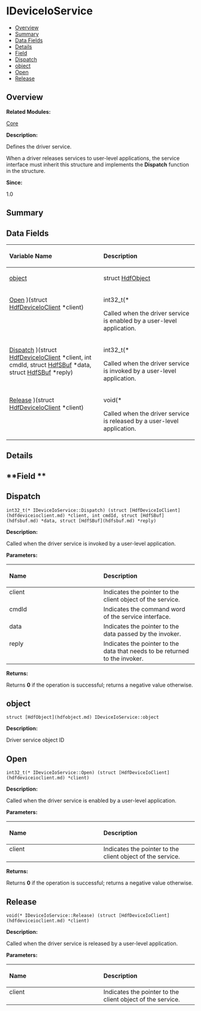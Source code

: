 # IDeviceIoService<a name="EN-US_TOPIC_0000001055198134"></a>

-   [Overview](#section2117197142165632)
-   [Summary](#section98086035165632)
-   [Data Fields](#pub-attribs)
-   [Details](#section1152369888165632)
-   [Field](#section1851010388165632)
-   [Dispatch](#acbd0a5848800672aaa0048b73ab725c8)
-   [object](#ae79da6a452d1b93d09f1a034a4a7c8d2)
-   [Open](#aa655b184dee58c697cd25c9a7367d401)
-   [Release](#a45681535736fb530c71da45a259aa128)

## **Overview**<a name="section2117197142165632"></a>

**Related Modules:**

[Core](core.md)

**Description:**

Defines the driver service. 

When a driver releases services to user-level applications, the service interface must inherit this structure and implements the  **Dispatch**  function in the structure.

**Since:**

1.0

## **Summary**<a name="section98086035165632"></a>

## Data Fields<a name="pub-attribs"></a>

<a name="table1630265638165632"></a>
<table><thead align="left"><tr id="row188983284165632"><th class="cellrowborder" valign="top" width="50%" id="mcps1.1.3.1.1"><p id="p418702276165632"><a name="p418702276165632"></a><a name="p418702276165632"></a>Variable Name</p>
</th>
<th class="cellrowborder" valign="top" width="50%" id="mcps1.1.3.1.2"><p id="p185730751165632"><a name="p185730751165632"></a><a name="p185730751165632"></a>Description</p>
</th>
</tr>
</thead>
<tbody><tr id="row1907371823165632"><td class="cellrowborder" valign="top" width="50%" headers="mcps1.1.3.1.1 "><p id="p1731209789165632"><a name="p1731209789165632"></a><a name="p1731209789165632"></a><a href="ideviceioservice.md#ae79da6a452d1b93d09f1a034a4a7c8d2">object</a></p>
</td>
<td class="cellrowborder" valign="top" width="50%" headers="mcps1.1.3.1.2 "><p id="p174766994165632"><a name="p174766994165632"></a><a name="p174766994165632"></a>struct <a href="hdfobject.md">HdfObject</a> </p>
</td>
</tr>
<tr id="row205659898165632"><td class="cellrowborder" valign="top" width="50%" headers="mcps1.1.3.1.1 "><p id="p977256284165632"><a name="p977256284165632"></a><a name="p977256284165632"></a><a href="ideviceioservice.md#aa655b184dee58c697cd25c9a7367d401">Open</a> )(struct <a href="hdfdeviceioclient.md">HdfDeviceIoClient</a> *client)</p>
</td>
<td class="cellrowborder" valign="top" width="50%" headers="mcps1.1.3.1.2 "><p id="p454875078165632"><a name="p454875078165632"></a><a name="p454875078165632"></a>int32_t(* </p>
<p id="p358896457165632"><a name="p358896457165632"></a><a name="p358896457165632"></a>Called when the driver service is enabled by a user-level application. </p>
</td>
</tr>
<tr id="row403732911165632"><td class="cellrowborder" valign="top" width="50%" headers="mcps1.1.3.1.1 "><p id="p215703170165632"><a name="p215703170165632"></a><a name="p215703170165632"></a><a href="ideviceioservice.md#acbd0a5848800672aaa0048b73ab725c8">Dispatch</a> )(struct <a href="hdfdeviceioclient.md">HdfDeviceIoClient</a> *client, int cmdId, struct <a href="hdfsbuf.md">HdfSBuf</a> *data, struct <a href="hdfsbuf.md">HdfSBuf</a> *reply)</p>
</td>
<td class="cellrowborder" valign="top" width="50%" headers="mcps1.1.3.1.2 "><p id="p1700753259165632"><a name="p1700753259165632"></a><a name="p1700753259165632"></a>int32_t(* </p>
<p id="p1146207706165632"><a name="p1146207706165632"></a><a name="p1146207706165632"></a>Called when the driver service is invoked by a user-level application. </p>
</td>
</tr>
<tr id="row1809819884165632"><td class="cellrowborder" valign="top" width="50%" headers="mcps1.1.3.1.1 "><p id="p1898930514165632"><a name="p1898930514165632"></a><a name="p1898930514165632"></a><a href="ideviceioservice.md#a45681535736fb530c71da45a259aa128">Release</a> )(struct <a href="hdfdeviceioclient.md">HdfDeviceIoClient</a> *client)</p>
</td>
<td class="cellrowborder" valign="top" width="50%" headers="mcps1.1.3.1.2 "><p id="p1348865475165632"><a name="p1348865475165632"></a><a name="p1348865475165632"></a>void(* </p>
<p id="p360571340165632"><a name="p360571340165632"></a><a name="p360571340165632"></a>Called when the driver service is released by a user-level application. </p>
</td>
</tr>
</tbody>
</table>

## **Details**<a name="section1152369888165632"></a>

## **Field **<a name="section1851010388165632"></a>

## Dispatch<a name="acbd0a5848800672aaa0048b73ab725c8"></a>

```
int32_t(* IDeviceIoService::Dispatch) (struct [HdfDeviceIoClient](hdfdeviceioclient.md) *client, int cmdId, struct [HdfSBuf](hdfsbuf.md) *data, struct [HdfSBuf](hdfsbuf.md) *reply)
```

 **Description:**

Called when the driver service is invoked by a user-level application. 

**Parameters:**

<a name="table1930547923165632"></a>
<table><thead align="left"><tr id="row689507938165632"><th class="cellrowborder" valign="top" width="50%" id="mcps1.1.3.1.1"><p id="p679138155165632"><a name="p679138155165632"></a><a name="p679138155165632"></a>Name</p>
</th>
<th class="cellrowborder" valign="top" width="50%" id="mcps1.1.3.1.2"><p id="p1424046246165632"><a name="p1424046246165632"></a><a name="p1424046246165632"></a>Description</p>
</th>
</tr>
</thead>
<tbody><tr id="row275163243165632"><td class="cellrowborder" valign="top" width="50%" headers="mcps1.1.3.1.1 ">client</td>
<td class="cellrowborder" valign="top" width="50%" headers="mcps1.1.3.1.2 ">Indicates the pointer to the client object of the service. </td>
</tr>
<tr id="row1328423306165632"><td class="cellrowborder" valign="top" width="50%" headers="mcps1.1.3.1.1 ">cmdId</td>
<td class="cellrowborder" valign="top" width="50%" headers="mcps1.1.3.1.2 ">Indicates the command word of the service interface. </td>
</tr>
<tr id="row1061425422165632"><td class="cellrowborder" valign="top" width="50%" headers="mcps1.1.3.1.1 ">data</td>
<td class="cellrowborder" valign="top" width="50%" headers="mcps1.1.3.1.2 ">Indicates the pointer to the data passed by the invoker. </td>
</tr>
<tr id="row1329212757165632"><td class="cellrowborder" valign="top" width="50%" headers="mcps1.1.3.1.1 ">reply</td>
<td class="cellrowborder" valign="top" width="50%" headers="mcps1.1.3.1.2 ">Indicates the pointer to the data that needs to be returned to the invoker. </td>
</tr>
</tbody>
</table>

**Returns:**

Returns  **0**  if the operation is successful; returns a negative value otherwise.

## object<a name="ae79da6a452d1b93d09f1a034a4a7c8d2"></a>

```
struct [HdfObject](hdfobject.md) IDeviceIoService::object
```

 **Description:**

Driver service object ID 

## Open<a name="aa655b184dee58c697cd25c9a7367d401"></a>

```
int32_t(* IDeviceIoService::Open) (struct [HdfDeviceIoClient](hdfdeviceioclient.md) *client)
```

 **Description:**

Called when the driver service is enabled by a user-level application. 

**Parameters:**

<a name="table1429628443165632"></a>
<table><thead align="left"><tr id="row833774466165632"><th class="cellrowborder" valign="top" width="50%" id="mcps1.1.3.1.1"><p id="p673729482165632"><a name="p673729482165632"></a><a name="p673729482165632"></a>Name</p>
</th>
<th class="cellrowborder" valign="top" width="50%" id="mcps1.1.3.1.2"><p id="p2138872348165632"><a name="p2138872348165632"></a><a name="p2138872348165632"></a>Description</p>
</th>
</tr>
</thead>
<tbody><tr id="row1363480230165632"><td class="cellrowborder" valign="top" width="50%" headers="mcps1.1.3.1.1 ">client</td>
<td class="cellrowborder" valign="top" width="50%" headers="mcps1.1.3.1.2 ">Indicates the pointer to the client object of the service. </td>
</tr>
</tbody>
</table>

**Returns:**

Returns  **0**  if the operation is successful; returns a negative value otherwise.

## Release<a name="a45681535736fb530c71da45a259aa128"></a>

```
void(* IDeviceIoService::Release) (struct [HdfDeviceIoClient](hdfdeviceioclient.md) *client)
```

 **Description:**

Called when the driver service is released by a user-level application. 

**Parameters:**

<a name="table604817128165632"></a>
<table><thead align="left"><tr id="row1106492927165632"><th class="cellrowborder" valign="top" width="50%" id="mcps1.1.3.1.1"><p id="p796204769165632"><a name="p796204769165632"></a><a name="p796204769165632"></a>Name</p>
</th>
<th class="cellrowborder" valign="top" width="50%" id="mcps1.1.3.1.2"><p id="p992357285165632"><a name="p992357285165632"></a><a name="p992357285165632"></a>Description</p>
</th>
</tr>
</thead>
<tbody><tr id="row1645574269165632"><td class="cellrowborder" valign="top" width="50%" headers="mcps1.1.3.1.1 ">client</td>
<td class="cellrowborder" valign="top" width="50%" headers="mcps1.1.3.1.2 ">Indicates the pointer to the client object of the service.</td>
</tr>
</tbody>
</table>

